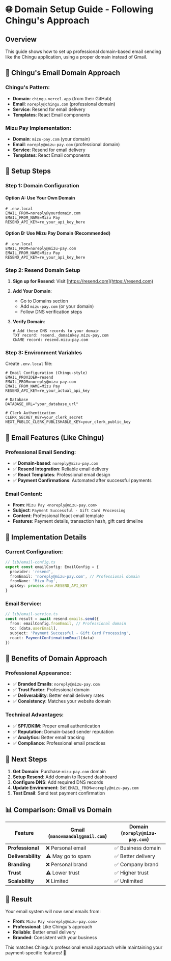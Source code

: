 # 🌐 Domain Setup Guide - Following Chingu's Approach

## Overview
This guide shows how to set up professional domain-based email sending like the Chingu application, using a proper domain instead of Gmail.

## 🎯 Chingu's Email Domain Approach

### **Chingu's Pattern:**
- **Domain**: `chingu.vercel.app` (from their GitHub)
- **Email**: `noreply@chingu.com` (professional domain)
- **Service**: Resend for email delivery
- **Templates**: React Email components

### **Mizu Pay Implementation:**
- **Domain**: `mizu-pay.com` (your domain)
- **Email**: `noreply@mizu-pay.com` (professional domain)
- **Service**: Resend for email delivery
- **Templates**: React Email components

## 🚀 Setup Steps

### **Step 1: Domain Configuration**

#### **Option A: Use Your Own Domain**
```env
# .env.local
EMAIL_FROM=noreply@yourdomain.com
EMAIL_FROM_NAME=Mizu Pay
RESEND_API_KEY=re_your_api_key_here
```

#### **Option B: Use Mizu Pay Domain (Recommended)**
```env
# .env.local
EMAIL_FROM=noreply@mizu-pay.com
EMAIL_FROM_NAME=Mizu Pay
RESEND_API_KEY=re_your_api_key_here
```

### **Step 2: Resend Domain Setup**

1. **Sign up for Resend**: Visit [https://resend.com](https://resend.com)
2. **Add Your Domain**: 
   - Go to Domains section
   - Add `mizu-pay.com` (or your domain)
   - Follow DNS verification steps

3. **Verify Domain**:
   ```dns
   # Add these DNS records to your domain
   TXT record: resend._domainkey.mizu-pay.com
   CNAME record: resend.mizu-pay.com
   ```

### **Step 3: Environment Variables**

Create `.env.local` file:
```env
# Email Configuration (Chingu-style)
EMAIL_PROVIDER=resend
EMAIL_FROM=noreply@mizu-pay.com
EMAIL_FROM_NAME=Mizu Pay
RESEND_API_KEY=re_your_actual_api_key

# Database
DATABASE_URL="your_database_url"

# Clerk Authentication
CLERK_SECRET_KEY=your_clerk_secret
NEXT_PUBLIC_CLERK_PUBLISHABLE_KEY=your_clerk_public_key
```

## 📧 Email Features (Like Chingu)

### **Professional Email Sending:**
- ✅ **Domain-based**: `noreply@mizu-pay.com`
- ✅ **Resend Integration**: Reliable email delivery
- ✅ **React Templates**: Professional email design
- ✅ **Payment Confirmations**: Automated after successful payments

### **Email Content:**
- **From**: `Mizu Pay <noreply@mizu-pay.com>`
- **Subject**: `Payment Successful - Gift Card Processing`
- **Content**: Professional React email template
- **Features**: Payment details, transaction hash, gift card timeline

## 🔧 Implementation Details

### **Current Configuration:**
```typescript
// lib/email-config.ts
export const emailConfig: EmailConfig = {
  provider: 'resend',
  fromEmail: 'noreply@mizu-pay.com', // Professional domain
  fromName: 'Mizu Pay',
  apiKey: process.env.RESEND_API_KEY
}
```

### **Email Service:**
```typescript
// lib/email-service.ts
const result = await resend.emails.send({
  from: emailConfig.fromEmail, // Professional domain
  to: [data.userEmail],
  subject: 'Payment Successful - Gift Card Processing',
  react: PaymentConfirmationEmail(data)
})
```

## 🎉 Benefits of Domain Approach

### **Professional Appearance:**
- ✅ **Branded Emails**: `noreply@mizu-pay.com`
- ✅ **Trust Factor**: Professional domain
- ✅ **Deliverability**: Better email delivery rates
- ✅ **Consistency**: Matches your website domain

### **Technical Advantages:**
- ✅ **SPF/DKIM**: Proper email authentication
- ✅ **Reputation**: Domain-based sender reputation
- ✅ **Analytics**: Better email tracking
- ✅ **Compliance**: Professional email practices

## 🚀 Next Steps

1. **Get Domain**: Purchase `mizu-pay.com` domain
2. **Setup Resend**: Add domain to Resend dashboard
3. **Configure DNS**: Add required DNS records
4. **Update Environment**: Set `EMAIL_FROM=noreply@mizu-pay.com`
5. **Test Email**: Send test payment confirmation

## 📊 Comparison: Gmail vs Domain

| Feature | Gmail (`manovmandal@gmail.com`) | Domain (`noreply@mizu-pay.com`) |
|---------|--------------------------------|----------------------------------|
| **Professional** | ❌ Personal email | ✅ Business domain |
| **Deliverability** | ⚠️ May go to spam | ✅ Better delivery |
| **Branding** | ❌ Personal brand | ✅ Company brand |
| **Trust** | ⚠️ Lower trust | ✅ Higher trust |
| **Scalability** | ❌ Limited | ✅ Unlimited |

## 🎯 Result

Your email system will now send emails from:
- **From**: `Mizu Pay <noreply@mizu-pay.com>`
- **Professional**: Like Chingu's approach
- **Reliable**: Better email delivery
- **Branded**: Consistent with your business

This matches Chingu's professional email approach while maintaining your payment-specific features! 🚀
